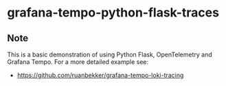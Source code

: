 # grafana-tempo-python-flask-traces

## Note

This is a basic demonstration of using Python Flask, OpenTelemetry and Grafana Tempo. For a more detailed example see:
- https://github.com/ruanbekker/grafana-tempo-loki-tracing
